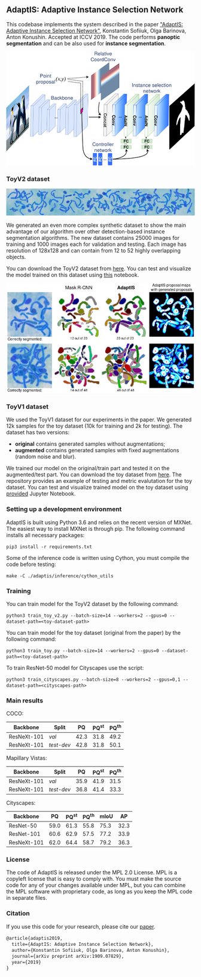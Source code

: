 ## AdaptIS: Adaptive Instance Selection Network
This codebase implements the system described in the paper ["AdaptIS: Adaptive Instance Selection Network"](https://arxiv.org/abs/1909.07829), Konstantin Sofiiuk, Olga Barinova, Anton Konushin. Accepted at ICCV 2019.
The code performs **panoptic segmentation** and can be also used for **instance segmentation**.

<p align="center">
  <img src="./images/adaptis_model_scheme.png" alt="drawing" width="600"/>
</p>


### ToyV2 dataset
![alt text](./images/toy2_wide.jpg)

We generated an even more complex synthetic dataset to show the main advantage of our algorithm over other detection-based instance segmentation algorithms. The new dataset contains 25000 images for training and 1000 images each for validation and testing. Each image has resolution of 128x128 and can contain from 12 to 52 highly overlapping objects.

You can download the ToyV2 dataset from [here](https://drive.google.com/open?id=1iUMuWZUA4wzBC3ka01jkUM5hNqU3rV_U). You can test and visualize the model trained on this dataset using [this](notebooks/test_toy_v2_model.ipynb) notebook.

![alt text](./images/toy_v2_comparison.jpg)


### ToyV1 dataset

We used the ToyV1 dataset for our experiments in the paper. We generated 12k samples for the toy dataset (10k for training and 2k for testing). The dataset has two versions:
* **original** contains generated samples without augmentations;
* **augmented** contains generated samples with fixed augmentations (random noise and blur).

We trained our model on the original/train part and tested it on the augmented/test part. You can download the toy dataset from [here](https://drive.google.com/open?id=161UZrYSE_B3W3hIvs1FaXFvoFaZae4FT). The repository provides an example of testing and metric evalutation for the toy dataset. You can test and visualize trained model on the toy dataset using [provided](notebooks/test_toy_model.ipynb) Jupyter Notebook.


### Setting up a development environment

AdaptIS is built using Python 3.6 and relies on the recent version of MXNet. The easiest way to install MXNet
is through pip. The following command installs all necessary packages:

```
pip3 install -r requirements.txt
```

Some of the inference code is written using Cython, you must compile the code before testing:
```
make -C ./adaptis/inference/cython_utils
```


### Training

You can train model for the ToyV2 dataset by the following command:
```
python3 train_toy_v2.py --batch-size=14 --workers=2 --gpus=0 --dataset-path=<toy-dataset-path>
```

You can train model for the toy dataset (original from the paper) by the following command:
```
python3 train_toy.py --batch-size=14 --workers=2 --gpus=0 --dataset-path=<toy-dataset-path>
```

To train ResNet-50 model for Cityscapes use the script:
```
python3 train_cityscapes.py --batch-size=8 --workers=2 --gpus=0,1 --dataset-path=<cityscapes-path>
```

### Main results

COCO:

| Backbone         |  Split       |PQ     | PQ<sup>st</sup> | PQ<sup>th</sup> |
| ---------------- | ------------ | ----- | ----- | ---- |
| ResNeXt-101      |     *val*    |  42.3 | 31.8  | 49.2 |
| ResNeXt-101      |  *test-dev*  |  42.8 | 31.8  | 50.1 |

Mapillary Vistas:

| Backbone         |  Split       |PQ    | PQ<sup>st</sup> | PQ<sup>th</sup> |
| ---------------- | ----------- | ----- | ----- | ---- |
| ResNeXt-101      |    *val*    |  35.9 | 41.9  | 31.5 |
| ResNeXt-101      | *test-dev*  |  36.8 | 41.4  | 33.3 |


Cityscapes:

| Backbone         | PQ   | PQ<sup>st</sup> | PQ<sup>th</sup> | mIoU |  AP  |
| ---------------- | ---- | ----- | ----- | ---- | ---- |
| ResNet-50        | 59.0 | 61.3  | 55.8  | 75.3 | 32.3 |
| ResNet-101       | 60.6 | 62.9  | 57.5  | 77.2 | 33.9 |
| ResNeXt-101      | 62.0 | 64.4  | 58.7  | 79.2 | 36.3 |


### License
The code of AdaptIS is released under the MPL 2.0 License. MPL is a copyleft license that is easy to comply with. You must make the source code for any of your changes available under MPL, but you can combine the MPL software with proprietary code, as long as you keep the MPL code in separate files.


### Citation
If you use this code for your research, please cite our [paper](https://arxiv.org/abs/1909.07829).

```
@article{adaptis2019,
  title={AdaptIS: Adaptive Instance Selection Network},
  author={Konstantin Sofiiuk, Olga Barinova, Anton Konushin},
  journal={arXiv preprint arXiv:1909.07829},
  year={2019}
}
```
